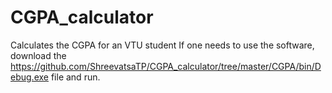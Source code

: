 # CGPA_calculator
Calculates the CGPA for an VTU student
If one needs to use the software, download the https://github.com/ShreevatsaTP/CGPA_calculator/tree/master/CGPA/bin/Debug.exe file and run.
